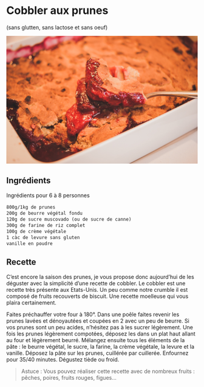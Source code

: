# Cobbler aux prunes
(sans glutten, sans lactose et sans oeuf)  

![](../img/cobbler-aux-prunes.jpg)

## Ingrédients
Ingrédients pour 6 à 8 personnes

    800g/1kg de prunes
    200g de beurre végétal fondu
    120g de sucre muscovado (ou de sucre de canne)
    300g de farine de riz complet
    100g de crème végétale
    1 càc de levure sans gluten
    vanille en poudre

## Recette
C’est encore la saison des prunes, je vous propose donc aujourd’hui de les déguster avec la simplicité d’une recette de cobbler. Le cobbler est une recette très présente aux Etats-Unis. Un peu comme notre crumble il est composé de fruits recouverts de biscuit. Une recette moelleuse qui vous plaira certainement.

Faites préchauffer votre four à 180°.
Dans une poêle faites revenir les prunes lavées et dénoyautées et coupées en 2 avec un peu de beurre. Si vos prunes sont un peu acides, n’hésitez pas à les sucrer légèrement. Une fois les prunes légèrement compotées, déposez les dans un plat haut allant au four et légèrement beurré.
Mélangez ensuite tous les éléments de la pâte : le beurre végétal, le sucre, la farine, la crème végétale, la levure et la vanille.
Déposez la pâte sur les prunes, cuillérée par cuillerée. Enfournez pour 35/40 minutes.
Dégustez tiède ou froid.

> Astuce : Vous pouvez réaliser cette recette avec de nombreux fruits : pêches, poires, fruits rouges, figues…
